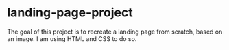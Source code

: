 # landing-page-project
The goal of this project is to recreate a landing page from scratch, based on an image. I am using HTML and CSS to do so.

